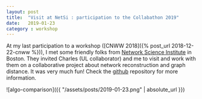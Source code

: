 ```yaml
---
layout: post
title:  "Visit at NetSi : participation to the Collabathon 2019"
date:   2019-01-23
category : workshop
---
```


At my last participation to a workshop ([CNWW 2018]({% post_url 2018-12-22-cnww %})), I met some friendly folks from [Network Science Institute](https://www.networkscienceinstitute.org/) in Boston.
They invited Charles (UL collaborator) and me to visit and work with them on a collaborative project about network reconstruction and graph distance.
It was very much fun!
Check the [github](https://github.com/netsiphd/netrd) repository for more
information.

![algo-comparison]({{ "/assets/posts/2019-01-23.png" | absolute_url }})

